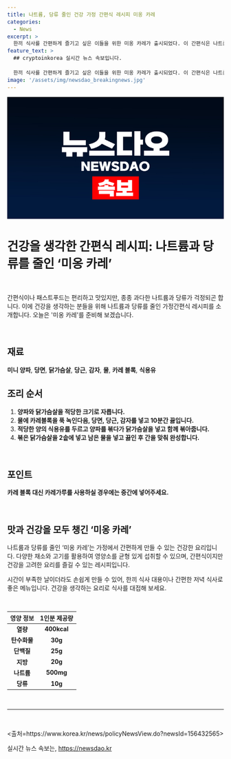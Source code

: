 ```yaml
---
title: 나트륨, 당류 줄인 건강 가정 간편식 레시피 미옹 카레
categories:
  - News
excerpt: >
  한끼 식사를 간편하게 즐기고 싶은 이들을 위한 미옹 카레가 출시되었다. 이 간편식은 나트륨과 당류 함량을 줄이고, 건강에 좋은 재료로 만들어져 있다. 미옹 카레는 바쁜 일상 속에서도 건강한 식습관을 유지하고자 하는 이들에게 이상적인 선택이 될 것으로 보인다.
feature_text: >
  ## cryptoinkorea 실시간 뉴스 속보입니다.

  한끼 식사를 간편하게 즐기고 싶은 이들을 위한 미옹 카레가 출시되었다. 이 간편식은 나트륨과 당류 함량을 줄이고, 건강에 좋은 재료로 만들어져 있다. 미옹 카레는 바쁜 일상 속에서도 건강한 식습관을 유지하고자 하는 이들에게 이상적인 선택이 될 것으로 보인다.
image: '/assets/img/newsdao_breakingnews.jpg'
---
```


<p><img src="/assets/img/newsdao_breakingnews.jpg" alt="cryptoinkorea 속보" /></p>

<h1>건강을 생각한 간편식 레시피: 나트륨과 당류를 줄인 ‘미옹 카레’</h1>

<p data-ke-size="size16">&nbsp;</p>

<p>간편식이나 패스트푸드는 편리하고 맛있지만, 종종 과다한 나트륨과 당류가 걱정되곤 합니다. 이에 건강을 생각하는 분들을 위해 나트륨과 당류를 줄인 가정간편식 레시피를 소개합니다. 오늘은 '미옹 카레'를 준비해 보겠습니다. </p>

<p data-ke-size="size16">&nbsp;</p>

<h2 data-ke-size="size26">재료</h2>

<p><b>미니 양파</b>, <b>당면</b>, <b>닭가슴살</b>, <b>당근</b>, <b>감자</b>, <b>물</b>, <b>카레 블록</b>, <b>식용유</b></p>

<h2 data-ke-size="size26">조리 순서</h2>

<ol>
  <li><b>양파와 닭가슴살을 적당한 크기로 자릅니다.</b></li>
  <li><b>물에 카레블록을 푹 녹인다음, 당면, 당근, 감자를 넣고 10분간 끓입니다.</b></li>
  <li><b>적당한 양의 식용유를 두르고 양파를 볶다가 닭가슴살을 넣고 함께 볶아줍니다.</b></li>
  <li><b>볶은 닭가슴살을 2솥에 넣고 남은 물을 넣고 끓인 후 간을 맞춰 완성합니다.</b></li>
</ol>

<p data-ke-size="size16">&nbsp;</p>

<h2 data-ke-size="size26">포인트</h2>

<p><b>카레 블록 대신 카레가루를 사용하실 경우에는 중간에 넣어주세요.</b></p>

<p data-ke-size="size16">&nbsp;</p>

<h2 data-ke-size="size26">맛과 건강을 모두 챙긴 ‘미옹 카레’</h2>

<p>나트륨과 당류를 줄인 ‘미옹 카레’는 가정에서 간편하게 만들 수 있는 건강한 요리입니다. 다양한 채소와 고기를 활용하여 영양소를 균형 있게 섭취할 수 있으며, 간편식이지만 건강을 고려한 요리를 즐길 수 있는 레시피입니다.</p>

<p>시간이 부족한 날이더라도 손쉽게 만들 수 있어, 한끼 식사 대용이나 간편한 저녁 식사로 좋은 메뉴입니다. 건강을 생각하는 요리로 식사를 대접해 보세요. </p>

<p data-ke-size="size16">&nbsp;</p>

<table>
<thead>
<tr>
<th style="text-align: center; height: 17px;"><b>영양 정보</b></th>
<th style="text-align: center; height: 17px;"><b>1인분 제공량</b></th>
</tr>
</thead>
<tbody>
<tr>
<td style="text-align: center; height: 17px;"><b>열량</b></td>
<td style="text-align: center; height: 17px;"><b>400kcal</b></td>
</tr>
<tr>
<td style="text-align: center; height: 17px;"><b>탄수화물</b></td>
<td style="text-align: center; height: 17px;"><b>30g</b></td>
</tr>
<tr>
<td style="text-align: center; height: 17px;"><b>단백질</b></td>
<td style="text-align: center; height: 17px;"><b>25g</b></td>
</tr>
<tr>
<td style="text-align: center; height: 17px;"><b>지방</b></td>
<td style="text-align: center; height: 17px;"><b>20g</b></td>
</tr>
<tr>
<td style="text-align: center; height: 17px;"><b>나트륨</b></td>
<td style="text-align: center; height: 17px;"><b>500mg</b></td>
</tr>
<tr>
<td style="text-align: center; height: 17px;"><b>당류</b></td>
<td style="text-align: center; height: 17px;"><b>10g</b></td>
</tr>
</tbody>
</table>

<p data-ke-size="size16">&nbsp;</p>

<hr>

<p data-ke-size="size16">&nbsp;</p>

<p>&lt;출처=https://www.korea.kr/news/policyNewsView.do?newsId=156432565></p>
실시간 뉴스 속보는, <a href="https://newsdao.kr" rel="dofollow">https://newsdao.kr</a>


